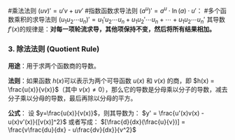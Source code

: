  #乘法法则
  $(uv)' = u'v + uv'$ 
 #指数函数求导法则 
  $(a^u)' = a^u \cdot \ln(a) \cdot u'$：
#多个函数乘积的求导法则 $(u_1 u_2 \cdots u_n)' = u_1' u_2 \cdots u_n + u_1 u_2' \cdots u_n + \cdots + u_1 u_2 \cdots u_n'$
其导数$f'(x)$的规律是：**对每一项轮流求导，其他项保持不变，然后将所有结果相加。**

### 3. 除法法则 (Quotient Rule)

**用途**：用于求两个函数商的导数。

**法则**：如果函数 $h(x)$可以表示为两个可导函数 $u(x)$ 和 $v(x)$ 的商，即 $h(x) = \frac{u(x)}{v(x)}$（其中 $v(x) \ne 0$），那么它的导数是分母乘以分子的导数，减去分子乘以分母的导数，最后再除以分母的平方。

**公式**：
设 $y=\frac{u(x)}{v(x)}$，则其导数为：
$y' = \frac{u'(x)v(x) - u(x)v'(x)}{[v(x)]^2}$
或者写成：
$[\frac{d}{dx}(\frac{u}{v})] = \frac{v\frac{du}{dx} - u\frac{dv}{dx}}{v^2}$